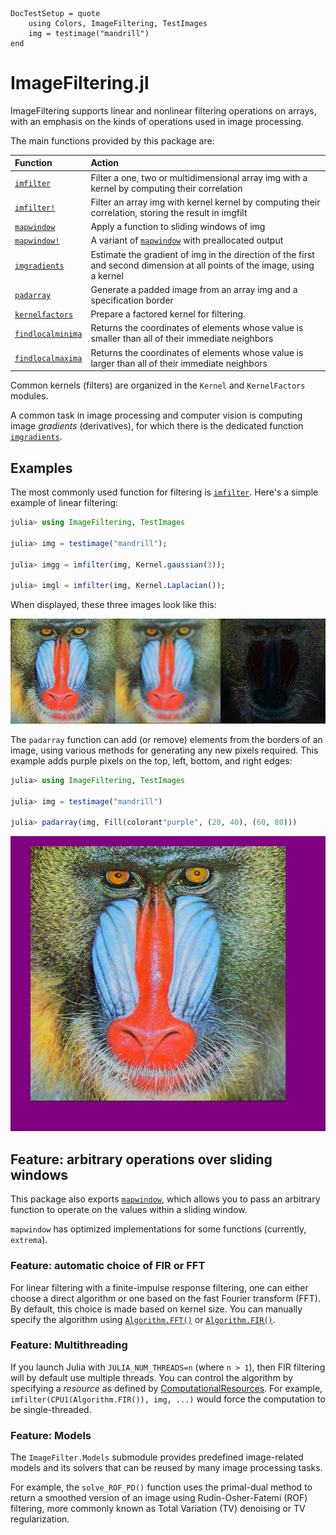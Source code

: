 ```@meta
DocTestSetup = quote
    using Colors, ImageFiltering, TestImages
    img = testimage("mandrill")
end
```

# ImageFiltering.jl

ImageFiltering supports linear and nonlinear filtering operations on
arrays, with an emphasis on the kinds of operations used in image
processing.

The main functions provided by this package are:

| Function                 | Action         | 
|:-------------------------|:---------------|
|[`imfilter`](@ref)        | Filter a one, two or multidimensional array img with a kernel by computing their correlation |
|[`imfilter!`](@ref)       | Filter an array img with kernel kernel by computing their correlation, storing the result in imgfilt |
|[`mapwindow`](@ref)       | Apply a function to sliding windows of img  |
|[`mapwindow!`](@ref)      | A variant of [`mapwindow`](@ref) with preallocated output |
|[`imgradients`](@ref)     | Estimate the gradient of img in the direction of the first and second dimension at all points of the image, using a kernel|
|[`padarray`](@ref)        | Generate a padded image from an array img and a specification border |
|[`kernelfactors`](@ref)   | Prepare a factored kernel for filtering. |
|[`findlocalminima`](@ref) | Returns the coordinates of elements whose value is smaller than all of their immediate neighbors |
|[`findlocalmaxima`](@ref) | Returns the coordinates of elements whose value is larger than all of their immediate neighbors |

Common kernels (filters) are organized in the `Kernel` and `KernelFactors` modules. 

A common task in image processing and computer vision is computing
image *gradients* (derivatives), for which there is the dedicated
function [`imgradients`](@ref).

## Examples

The most commonly used function for filtering is [`imfilter`](@ref). Here's a simple example of linear filtering:

```julia
julia> using ImageFiltering, TestImages

julia> img = testimage("mandrill");

julia> imgg = imfilter(img, Kernel.gaussian(3));

julia> imgl = imfilter(img, Kernel.Laplacian());
```

When displayed, these three images look like this:

![filterintro](assets/figures/filterintro.png)


The `padarray` function can add (or remove) elements from the borders of an
image, using various methods for generating any new pixels required. This
example adds purple pixels on the top, left, bottom, and right edges:

```julia
julia> using ImageFiltering, TestImages

julia> img = testimage("mandrill")

julia> padarray(img, Fill(colorant"purple", (20, 40), (60, 80)))
```

![pad intro](assets/figures/padintro.png)

## Feature: arbitrary operations over sliding windows

This package also exports [`mapwindow`](@ref), which allows you to
pass an arbitrary function to operate on the values within a sliding window.

`mapwindow` has optimized implementations for some functions
(currently, `extrema`).

### Feature: automatic choice of FIR or FFT

For linear filtering with a finite-impulse response filtering, one can
either choose a direct algorithm or one based on the fast Fourier
transform (FFT).  By default, this choice is made based on kernel
size. You can manually specify the algorithm using [`Algorithm.FFT()`](@ref)
or [`Algorithm.FIR()`](@ref).

### Feature: Multithreading

If you launch Julia with `JULIA_NUM_THREADS=n` (where `n > 1`), then
FIR filtering will by default use multiple threads.  You can control
the algorithm by specifying a *resource* as defined by
[ComputationalResources](https://github.com/timholy/ComputationalResources.jl).
For example, `imfilter(CPU1(Algorithm.FIR()), img, ...)` would force
the computation to be single-threaded.

### Feature: Models

The `ImageFilter.Models` submodule provides predefined image-related models and its solvers that can be reused
by many image processing tasks.

For example, the `solve_ROF_PD()` function uses the primal-dual method to return a smoothed version of an image using Rudin-Osher-Fatemi (ROF) filtering, more commonly known as Total Variation (TV) denoising or TV regularization.
